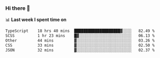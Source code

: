 ### Hi there 👋

<!--
**DBvc/DBvc** is a ✨ _special_ ✨ repository because its `README.md` (this file) appears on your GitHub profile.

Here are some ideas to get you started:

- 🔭 I’m currently working on ...
- 🌱 I’m currently learning ...
- 👯 I’m looking to collaborate on ...
- 🤔 I’m looking for help with ...
- 💬 Ask me about ...
- 📫 How to reach me: ...
- 😄 Pronouns: ...
- ⚡ Fun fact: ...
-->

📊 **Last week I spent time on**
<!--START_SECTION:waka-->

```txt
TypeScript    18 hrs 40 mins  ████████████████████▓░░░░   82.49 %
SCSS          1 hr 23 mins    █▓░░░░░░░░░░░░░░░░░░░░░░░   06.13 %
Other         44 mins         ▓░░░░░░░░░░░░░░░░░░░░░░░░   03.26 %
CSS           33 mins         ▓░░░░░░░░░░░░░░░░░░░░░░░░   02.50 %
JSON          32 mins         ▓░░░░░░░░░░░░░░░░░░░░░░░░   02.37 %
```

<!--END_SECTION:waka-->
